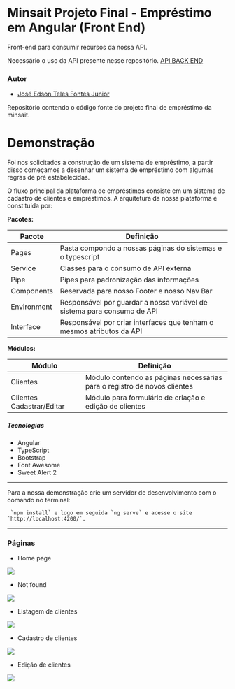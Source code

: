 # Minsait Projeto Final - Empréstimo em Angular (Front End)
Front-end para consumir recursos da nossa API.

Necessário o uso da API presente nesse repositório.
 [API BACK END](https://github.com/edsontelesfontes/Minsait-Emprestimos)

### Autor

- [José Edson Teles Fontes Junior](https://www.linkedin.com/in/edsontelesfontes/)

Repositório contendo o código fonte do projeto final de empréstimo da minsait.

# Demonstração

Foi nos solicitados a construção de um sistema de empréstimo, a partir disso começamos a desenhar um sistema de empréstimo com algumas regras de pré estabelecidas.

O fluxo principal da plataforma de empréstimos consiste em um sistema de cadastro de clientes e empréstimos.
A arquitetura da nossa plataforma é constituida por:

**Pacotes:**

| Pacote     | Definição                                                                                                 |
|------------|-----------------------------------------------------------------------------------------------------------|
| Pages       | Pasta compondo a nossas páginas do sistemas e o typescript                                               |
| Service      | Classes para o consumo de API externa                                       |
| Pipe | Pipes para padronização das informações                                        |
| Components    | Reservada para nosso Footer e nosso Nav Bar                                                  |
| Environment | Responsável por guardar a nossa variável de sistema para consumo de API                               |
| Interface | Responsável por criar interfaces que tenham o mesmos atributos da API                              |


**Módulos:**

| Módulo     | Definição                                                                                 |
|------------|-------------------------------------------------------------------------------------------|
| Clientes    | Módulo contendo as páginas necessárias para o registro de novos clientes                  |
| Clientes Cadastrar/Editar | Módulo para formulário de criação e edição de clientes                                         |


##### Tecnologias

* Angular
* TypeScript
* Bootstrap
* Font Awesome
* Sweet Alert 2



---- -- -- -- 
Para a nossa demonstração crie um servidor de desenvolvimento com o comando no terminal:
```
 `npm install` e logo em seguida `ng serve` e acesse o site `http://localhost:4200/`.
```
---- -- -- -- 

### Páginas

* Home page

<img src= "https://imgur.com/IWpASda.png">

* Not found

<img src= "https://imgur.com/vI07yZp.png">

* Listagem de clientes

<img src= "https://imgur.com/b789bfA.png">

* Cadastro de clientes
<img src = "https://imgur.com/M5WoLwf.png">

* Edição de clientes
<img src = "https://imgur.com/AUZi0Nt.png">


